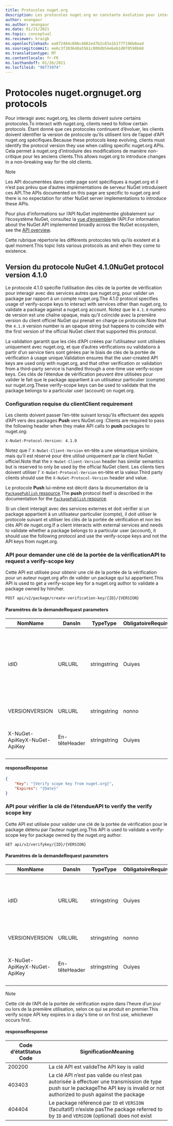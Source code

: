 ```yaml
---
title: Protocoles nuget.org
description: Les protocoles nuget.org en constante évolution pour interagir avec les clients NuGet.
author: anangaur
ms.author: anangaur
ms.date: 01/21/2021
ms.topic: conceptual
ms.reviewer: kraigb
ms.openlocfilehash: ea072484c896c4862e47b2c03a1b177f196b0aad
ms.sourcegitcommit: ee6c3f203648a5561c809db54ebeb1d0f0598b68
ms.translationtype: MT
ms.contentlocale: fr-FR
ms.lasthandoff: 01/26/2021
ms.locfileid: "98773974"
---
```

# <a name="nugetorg-protocols"></a><span data-ttu-id="9a369-103">Protocoles nuget.org</span><span class="sxs-lookup"><span data-stu-id="9a369-103">nuget.org protocols</span></span>

<span data-ttu-id="9a369-104">Pour interagir avec nuget.org, les clients doivent suivre certains protocoles.</span><span class="sxs-lookup"><span data-stu-id="9a369-104">To interact with nuget.org, clients need to follow certain protocols.</span></span> <span data-ttu-id="9a369-105">Étant donné que ces protocoles continuent d’évoluer, les clients doivent identifier la version de protocole qu’ils utilisent lors de l’appel d’API nuget.org spécifiques.</span><span class="sxs-lookup"><span data-stu-id="9a369-105">Because these protocols keep evolving, clients must identify the protocol version they use when calling specific nuget.org APIs.</span></span> <span data-ttu-id="9a369-106">Cela permet à nuget.org d’introduire des modifications de manière non-critique pour les anciens clients.</span><span class="sxs-lookup"><span data-stu-id="9a369-106">This allows nuget.org to introduce changes in a non-breaking way for the old clients.</span></span>

> [!Note]
> <span data-ttu-id="9a369-107">Les API documentées dans cette page sont spécifiques à nuget.org et il n’est pas prévu que d’autres implémentations de serveur NuGet introduisent ces API.</span><span class="sxs-lookup"><span data-stu-id="9a369-107">The APIs documented on this page are specific to nuget.org and there is no expectation for other NuGet server implementations to introduce these APIs.</span></span> 

<span data-ttu-id="9a369-108">Pour plus d’informations sur l’API NuGet implémentée globalement sur l’écosystème NuGet, consultez la [vue d’ensemble](overview.md)de l’API.</span><span class="sxs-lookup"><span data-stu-id="9a369-108">For information about the NuGet API implemented broadly across the NuGet ecosystem, see the [API overview](overview.md).</span></span>

<span data-ttu-id="9a369-109">Cette rubrique répertorie les différents protocoles tels qu’ils existent et à quel moment.</span><span class="sxs-lookup"><span data-stu-id="9a369-109">This topic lists various protocols as and when they come to existence.</span></span>

## <a name="nuget-protocol-version-410"></a><span data-ttu-id="9a369-110">Version du protocole NuGet 4.1.0</span><span class="sxs-lookup"><span data-stu-id="9a369-110">NuGet protocol version 4.1.0</span></span>

<span data-ttu-id="9a369-111">Le protocole 4.1.0 spécifie l’utilisation des clés de la portée de vérification pour interagir avec des services autres que nuget.org, pour valider un package par rapport à un compte nuget.org.</span><span class="sxs-lookup"><span data-stu-id="9a369-111">The 4.1.0 protocol specifies usage of verify-scope keys to interact with services other than nuget.org, to validate a package against a nuget.org account.</span></span> <span data-ttu-id="9a369-112">Notez que le `4.1.0` numéro de version est une chaîne opaque, mais qu’il coïncide avec la première version du client officiel NuGet qui prenait en charge ce protocole.</span><span class="sxs-lookup"><span data-stu-id="9a369-112">Note that the `4.1.0` version number is an opaque string but happens to coincide with the first version of the official NuGet client that supported this protocol.</span></span>

<span data-ttu-id="9a369-113">La validation garantit que les clés d’API créées par l’utilisateur sont utilisées uniquement avec nuget.org, et que d’autres vérifications ou validations à partir d’un service tiers sont gérées par le biais de clés de la portée de vérification à usage unique.</span><span class="sxs-lookup"><span data-stu-id="9a369-113">Validation ensures that the user-created API keys are used only with nuget.org, and that other verification or validation from a third-party service is handled through a one-time use verify-scope keys.</span></span> <span data-ttu-id="9a369-114">Ces clés de l’étendue de vérification peuvent être utilisées pour valider le fait que le package appartient à un utilisateur particulier (compte) sur nuget.org.</span><span class="sxs-lookup"><span data-stu-id="9a369-114">These verify-scope keys can be used to validate that the package belongs to a particular user (account) on nuget.org.</span></span>

### <a name="client-requirement"></a><span data-ttu-id="9a369-115">Configuration requise du client</span><span class="sxs-lookup"><span data-stu-id="9a369-115">Client requirement</span></span>

<span data-ttu-id="9a369-116">Les clients doivent passer l’en-tête suivant lorsqu’ils effectuent des appels d’API vers des packages **Push** vers NuGet.org :</span><span class="sxs-lookup"><span data-stu-id="9a369-116">Clients are required to pass the following header when they make API calls to **push** packages to nuget.org:</span></span>

```
X-NuGet-Protocol-Version: 4.1.0
```

<span data-ttu-id="9a369-117">Notez que l' `X-NuGet-Client-Version` en-tête a une sémantique similaire, mais qu’il est réservé pour être utilisé uniquement par le client NuGet officiel.</span><span class="sxs-lookup"><span data-stu-id="9a369-117">Note that the `X-NuGet-Client-Version` header has similar semantics but is reserved to only be used by the official NuGet client.</span></span> <span data-ttu-id="9a369-118">Les clients tiers doivent utiliser l' `X-NuGet-Protocol-Version` en-tête et la valeur.</span><span class="sxs-lookup"><span data-stu-id="9a369-118">Third party clients should use the `X-NuGet-Protocol-Version` header and value.</span></span>

<span data-ttu-id="9a369-119">Le protocole **Push** lui-même est décrit dans la documentation de la [ `PackagePublish` ressource](package-publish-resource.md).</span><span class="sxs-lookup"><span data-stu-id="9a369-119">The **push** protocol itself is described in the documentation for the [`PackagePublish` resource](package-publish-resource.md).</span></span>

<span data-ttu-id="9a369-120">Si un client interagit avec des services externes et doit vérifier si un package appartient à un utilisateur particulier (compte), il doit utiliser le protocole suivant et utiliser les clés de la portée de vérification et non les clés API de nuget.org.</span><span class="sxs-lookup"><span data-stu-id="9a369-120">If a client interacts with external services and needs to validate whether a package belongs to a particular user (account), it should use the following protocol and use the verify-scope keys and not the API keys from nuget.org.</span></span>

### <a name="api-to-request-a-verify-scope-key"></a><span data-ttu-id="9a369-121">API pour demander une clé de la portée de la vérification</span><span class="sxs-lookup"><span data-stu-id="9a369-121">API to request a verify-scope key</span></span>

<span data-ttu-id="9a369-122">Cette API est utilisée pour obtenir une clé de la portée de la vérification pour un auteur nuget.org afin de valider un package qui lui appartient.</span><span class="sxs-lookup"><span data-stu-id="9a369-122">This API is used to get a verify-scope key for a nuget.org author to validate a package owned by him/her.</span></span>

```
POST api/v2/package/create-verification-key/{ID}/{VERSION}
```

#### <a name="request-parameters"></a><span data-ttu-id="9a369-123">Paramètres de la demande</span><span class="sxs-lookup"><span data-stu-id="9a369-123">Request parameters</span></span>

<span data-ttu-id="9a369-124">Nom</span><span class="sxs-lookup"><span data-stu-id="9a369-124">Name</span></span>           | <span data-ttu-id="9a369-125">Dans</span><span class="sxs-lookup"><span data-stu-id="9a369-125">In</span></span>     | <span data-ttu-id="9a369-126">Type</span><span class="sxs-lookup"><span data-stu-id="9a369-126">Type</span></span>   | <span data-ttu-id="9a369-127">Obligatoire</span><span class="sxs-lookup"><span data-stu-id="9a369-127">Required</span></span> | <span data-ttu-id="9a369-128">Notes</span><span class="sxs-lookup"><span data-stu-id="9a369-128">Notes</span></span>
-------------- | ------ | ------ | -------- | -----
<span data-ttu-id="9a369-129">id</span><span class="sxs-lookup"><span data-stu-id="9a369-129">ID</span></span>             | <span data-ttu-id="9a369-130">URL</span><span class="sxs-lookup"><span data-stu-id="9a369-130">URL</span></span>    | <span data-ttu-id="9a369-131">string</span><span class="sxs-lookup"><span data-stu-id="9a369-131">string</span></span> | <span data-ttu-id="9a369-132">Oui</span><span class="sxs-lookup"><span data-stu-id="9a369-132">yes</span></span>      | <span data-ttu-id="9a369-133">Identidier de package pour lequel la clé de vérification de la portée est demandée</span><span class="sxs-lookup"><span data-stu-id="9a369-133">The package identidier for which the verify scope key is requested</span></span>
<span data-ttu-id="9a369-134">VERSION</span><span class="sxs-lookup"><span data-stu-id="9a369-134">VERSION</span></span>        | <span data-ttu-id="9a369-135">URL</span><span class="sxs-lookup"><span data-stu-id="9a369-135">URL</span></span>    | <span data-ttu-id="9a369-136">string</span><span class="sxs-lookup"><span data-stu-id="9a369-136">string</span></span> | <span data-ttu-id="9a369-137">non</span><span class="sxs-lookup"><span data-stu-id="9a369-137">no</span></span>       | <span data-ttu-id="9a369-138">Version du package</span><span class="sxs-lookup"><span data-stu-id="9a369-138">The package version</span></span>
<span data-ttu-id="9a369-139">X-NuGet-ApiKey</span><span class="sxs-lookup"><span data-stu-id="9a369-139">X-NuGet-ApiKey</span></span> | <span data-ttu-id="9a369-140">En-tête</span><span class="sxs-lookup"><span data-stu-id="9a369-140">Header</span></span> | <span data-ttu-id="9a369-141">string</span><span class="sxs-lookup"><span data-stu-id="9a369-141">string</span></span> | <span data-ttu-id="9a369-142">Oui</span><span class="sxs-lookup"><span data-stu-id="9a369-142">yes</span></span>      | <span data-ttu-id="9a369-143">Par exemple : `X-NuGet-ApiKey: {USER_API_KEY}`</span><span class="sxs-lookup"><span data-stu-id="9a369-143">For example, `X-NuGet-ApiKey: {USER_API_KEY}`</span></span>

#### <a name="response"></a><span data-ttu-id="9a369-144">response</span><span class="sxs-lookup"><span data-stu-id="9a369-144">Response</span></span>

```json
{
    "Key": "{Verify scope key from nuget.org}",
    "Expires": "{Date}"
}
```

### <a name="api-to-verify-the-verify-scope-key"></a><span data-ttu-id="9a369-145">API pour vérifier la clé de l’étendue</span><span class="sxs-lookup"><span data-stu-id="9a369-145">API to verify the verify scope key</span></span>

<span data-ttu-id="9a369-146">Cette API est utilisée pour valider une clé de la portée de vérification pour le package détenu par l’auteur nuget.org.</span><span class="sxs-lookup"><span data-stu-id="9a369-146">This API is used to validate a verify-scope key for package owned by the nuget.org author.</span></span>

```
GET api/v2/verifykey/{ID}/{VERSION}
```

#### <a name="request-parameters"></a><span data-ttu-id="9a369-147">Paramètres de la demande</span><span class="sxs-lookup"><span data-stu-id="9a369-147">Request parameters</span></span>

<span data-ttu-id="9a369-148">Nom</span><span class="sxs-lookup"><span data-stu-id="9a369-148">Name</span></span>           | <span data-ttu-id="9a369-149">Dans</span><span class="sxs-lookup"><span data-stu-id="9a369-149">In</span></span>     | <span data-ttu-id="9a369-150">Type</span><span class="sxs-lookup"><span data-stu-id="9a369-150">Type</span></span>   | <span data-ttu-id="9a369-151">Obligatoire</span><span class="sxs-lookup"><span data-stu-id="9a369-151">Required</span></span> | <span data-ttu-id="9a369-152">Notes</span><span class="sxs-lookup"><span data-stu-id="9a369-152">Notes</span></span>
-------------  | ------ | ------ | -------- | -----
<span data-ttu-id="9a369-153">id</span><span class="sxs-lookup"><span data-stu-id="9a369-153">ID</span></span>             | <span data-ttu-id="9a369-154">URL</span><span class="sxs-lookup"><span data-stu-id="9a369-154">URL</span></span>    | <span data-ttu-id="9a369-155">string</span><span class="sxs-lookup"><span data-stu-id="9a369-155">string</span></span> | <span data-ttu-id="9a369-156">Oui</span><span class="sxs-lookup"><span data-stu-id="9a369-156">yes</span></span>      | <span data-ttu-id="9a369-157">Identificateur du package pour lequel la clé de vérification de la portée est demandée.</span><span class="sxs-lookup"><span data-stu-id="9a369-157">The package identifier for which the verify scope key is requested</span></span>
<span data-ttu-id="9a369-158">VERSION</span><span class="sxs-lookup"><span data-stu-id="9a369-158">VERSION</span></span>        | <span data-ttu-id="9a369-159">URL</span><span class="sxs-lookup"><span data-stu-id="9a369-159">URL</span></span>    | <span data-ttu-id="9a369-160">string</span><span class="sxs-lookup"><span data-stu-id="9a369-160">string</span></span> | <span data-ttu-id="9a369-161">non</span><span class="sxs-lookup"><span data-stu-id="9a369-161">no</span></span>       | <span data-ttu-id="9a369-162">Version du package</span><span class="sxs-lookup"><span data-stu-id="9a369-162">The package version</span></span>
<span data-ttu-id="9a369-163">X-NuGet-ApiKey</span><span class="sxs-lookup"><span data-stu-id="9a369-163">X-NuGet-ApiKey</span></span> | <span data-ttu-id="9a369-164">En-tête</span><span class="sxs-lookup"><span data-stu-id="9a369-164">Header</span></span> | <span data-ttu-id="9a369-165">string</span><span class="sxs-lookup"><span data-stu-id="9a369-165">string</span></span> | <span data-ttu-id="9a369-166">Oui</span><span class="sxs-lookup"><span data-stu-id="9a369-166">yes</span></span>      | <span data-ttu-id="9a369-167">Par exemple : `X-NuGet-ApiKey: {VERIFY_SCOPE_KEY}`</span><span class="sxs-lookup"><span data-stu-id="9a369-167">For example, `X-NuGet-ApiKey: {VERIFY_SCOPE_KEY}`</span></span>

> [!Note]
> <span data-ttu-id="9a369-168">Cette clé de l’API de la portée de vérification expire dans l’heure d’un jour ou lors de la première utilisation, selon ce qui se produit en premier.</span><span class="sxs-lookup"><span data-stu-id="9a369-168">This verify scope API key expires in a day's time or on first use, whichever occurs first.</span></span>

#### <a name="response"></a><span data-ttu-id="9a369-169">response</span><span class="sxs-lookup"><span data-stu-id="9a369-169">Response</span></span>

<span data-ttu-id="9a369-170">Code d’état</span><span class="sxs-lookup"><span data-stu-id="9a369-170">Status Code</span></span> | <span data-ttu-id="9a369-171">Signification</span><span class="sxs-lookup"><span data-stu-id="9a369-171">Meaning</span></span>
----------- | -------
<span data-ttu-id="9a369-172">200</span><span class="sxs-lookup"><span data-stu-id="9a369-172">200</span></span>         | <span data-ttu-id="9a369-173">La clé API est valide</span><span class="sxs-lookup"><span data-stu-id="9a369-173">The API key is valid</span></span>
<span data-ttu-id="9a369-174">403</span><span class="sxs-lookup"><span data-stu-id="9a369-174">403</span></span>         | <span data-ttu-id="9a369-175">La clé API n’est pas valide ou n’est pas autorisée à effectuer une transmission de type push sur le package</span><span class="sxs-lookup"><span data-stu-id="9a369-175">The API key is invalid or not authorized to push against the package</span></span>
<span data-ttu-id="9a369-176">404</span><span class="sxs-lookup"><span data-stu-id="9a369-176">404</span></span>         | <span data-ttu-id="9a369-177">Le package référencé par `ID` et `VERSION` (facultatif) n’existe pas</span><span class="sxs-lookup"><span data-stu-id="9a369-177">The package referred to by `ID` and `VERSION` (optional) does not exist</span></span>
